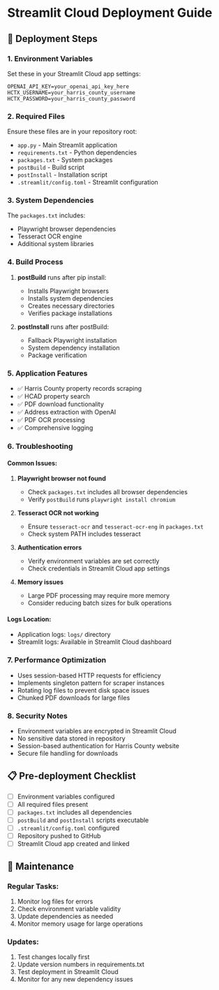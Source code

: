 # Streamlit Cloud Deployment Guide

## 🚀 Deployment Steps

### 1. Environment Variables
Set these in your Streamlit Cloud app settings:

```
OPENAI_API_KEY=your_openai_api_key_here
HCTX_USERNAME=your_harris_county_username
HCTX_PASSWORD=your_harris_county_password
```

### 2. Required Files
Ensure these files are in your repository root:
- `app.py` - Main Streamlit application
- `requirements.txt` - Python dependencies
- `packages.txt` - System packages
- `postBuild` - Build script
- `postInstall` - Installation script
- `.streamlit/config.toml` - Streamlit configuration

### 3. System Dependencies
The `packages.txt` includes:
- Playwright browser dependencies
- Tesseract OCR engine
- Additional system libraries

### 4. Build Process
1. **postBuild** runs after pip install:
   - Installs Playwright browsers
   - Installs system dependencies
   - Creates necessary directories
   - Verifies package installations

2. **postInstall** runs after postBuild:
   - Fallback Playwright installation
   - System dependency installation
   - Package verification

### 5. Application Features
- ✅ Harris County property records scraping
- ✅ HCAD property search
- ✅ PDF download functionality
- ✅ Address extraction with OpenAI
- ✅ PDF OCR processing
- ✅ Comprehensive logging

### 6. Troubleshooting

#### Common Issues:
1. **Playwright browser not found**
   - Check `packages.txt` includes all browser dependencies
   - Verify `postBuild` runs `playwright install chromium`

2. **Tesseract OCR not working**
   - Ensure `tesseract-ocr` and `tesseract-ocr-eng` in `packages.txt`
   - Check system PATH includes tesseract

3. **Authentication errors**
   - Verify environment variables are set correctly
   - Check credentials in Streamlit Cloud app settings

4. **Memory issues**
   - Large PDF processing may require more memory
   - Consider reducing batch sizes for bulk operations

#### Logs Location:
- Application logs: `logs/` directory
- Streamlit logs: Available in Streamlit Cloud dashboard

### 7. Performance Optimization
- Uses session-based HTTP requests for efficiency
- Implements singleton pattern for scraper instances
- Rotating log files to prevent disk space issues
- Chunked PDF downloads for large files

### 8. Security Notes
- Environment variables are encrypted in Streamlit Cloud
- No sensitive data stored in repository
- Session-based authentication for Harris County website
- Secure file handling for downloads

## 📋 Pre-deployment Checklist

- [ ] Environment variables configured
- [ ] All required files present
- [ ] `packages.txt` includes all dependencies
- [ ] `postBuild` and `postInstall` scripts executable
- [ ] `.streamlit/config.toml` configured
- [ ] Repository pushed to GitHub
- [ ] Streamlit Cloud app created and linked

## 🔧 Maintenance

### Regular Tasks:
1. Monitor log files for errors
2. Check environment variable validity
3. Update dependencies as needed
4. Monitor memory usage for large operations

### Updates:
1. Test changes locally first
2. Update version numbers in requirements.txt
3. Test deployment in Streamlit Cloud
4. Monitor for any new dependency issues
